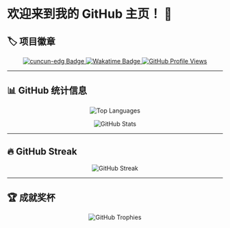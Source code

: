 # 欢迎来到我的 GitHub 主页！ 👋

## 🏷️ 项目徽章

<p align="center">
  <a href="https://github.com/cuncun-edg" target="_blank">
    <img src="https://img.shields.io/badge/cuncun-edg-%231677ff?style=flat" alt="cuncun-edg Badge" />
  </a>
  <a href="https://wakatime.com/@018e0793-354b-42d4-8c6d-8dba8d71ab4f" target="_blank">
    <img src="https://wakatime.com/badge/user/018e0793-354b-42d4-8c6d-8dba8d71ab4f.svg" alt="Wakatime Badge" />
  </a>
  <a href="https://komarev.com/ghpvc/?username=cuncun-edg&abbreviated=true" target="_blank">
    <img src="https://komarev.com/ghpvc/?username=cuncun-edg&abbreviated=true" alt="GitHub Profile Views" />
  </a>
</p>

---

## 📊 GitHub 统计信息

<p align="center">
  <img src="https://github-readme-stats.vercel.app/api/top-langs/?username=cuncun-edg&locale=en&line_height=33&theme=radical&langs_count=5&layout=compact" alt="Top Languages" />
</p>

<p align="center">
  <img src="https://github-readme-stats.vercel.app/api?username=cuncun-edg&locale=en&line_height=33&show_icons=true&theme=radical&rank_icon=github" alt="GitHub Stats" />
</p>

---

## 🔥 GitHub Streak

<p align="center">
  <picture>
    <source media="(prefers-color-scheme: dark)" srcset="https://github-readme-streak-stats.herokuapp.com/?user=cuncun-edg&theme=dark&hide_border=true" />
    <source media="(prefers-color-scheme: light)" srcset="https://github-readme-streak-stats.herokuapp.com/?user=cuncun-edg&theme=light&hide_border=true" />
    <img src="https://github-readme-streak-stats.herokuapp.com/?user=cuncun-edg&theme=default&hide_border=true" alt="GitHub Streak" />
  </picture>
</p>

---

## 🏆 成就奖杯

<p align="center">
  <img src="https://github-profile-trophy.vercel.app/?username=cuncun-edg&theme=gruvbox&row=1&column=5&no-frame=true&no-bg=true" alt="GitHub Trophies" />
</p>
